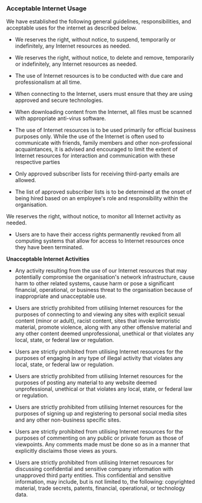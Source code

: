 ### Acceptable Internet Usage

We have established the following general guidelines, responsibilities, and acceptable uses for the internet as described below.  

  

- We reserves the right, without notice, to suspend, temporarily or indefinitely, any Internet resources as needed.
    
- We reserves the right, without notice, to delete and remove, temporarily or indefinitely, any Internet resources as needed.
    
- The use of Internet resources is to be conducted with due care and professionalism at all time.
    
- When connecting to the Internet, users must ensure that they are using approved and secure technologies.
    
- When downloading content from the Internet, all files must be scanned with appropriate anti-virus software.
    
- The use of Internet resources is to be used primarily for official business purposes only. While the use of the Internet is often used to communicate with friends, family members and other non-professional acquaintances, it is advised and encouraged to limit the extent of Internet resources for interaction and communication with these respective parties
    
- Only approved subscriber lists for receiving third-party emails are allowed.
    
- The list of approved subscriber lists is to be determined at the onset of being hired based on an employee's role and responsibility within the organisation.
    

We reserves the right, without notice, to monitor all Internet activity as needed.

- Users are to have their access rights permanently revoked from all computing systems that allow for access to Internet resources once they have been terminated.
    

  
**Unacceptable Internet Activities**

- Any activity resulting from the use of our Internet resources that may potentially compromise the organisation's network infrastructure, cause harm to other related systems, cause harm or pose a significant financial, operational, or business threat to the organisation because of inappropriate and unacceptable use.
    
- Users are strictly prohibited from utilising Internet resources for the purposes of connecting to and viewing any sites with explicit sexual content (minor or adult), racist content, sites that invoke terroristic material, promote violence, along with any other offensive material and any other content deemed unprofessional, unethical or that violates any local, state, or federal law or regulation.
    
- Users are strictly prohibited from utilising Internet resources for the purposes of engaging in any type of illegal activity that violates any local, state, or federal law or regulation.
    
- Users are strictly prohibited from utilising Internet resources for the purposes of posting any material to any website deemed unprofessional, unethical or that violates any local, state, or federal law or regulation.
    
- Users are strictly prohibited from utilising Internet resources for the purposes of signing up and registering to personal social media sites and any other non-business specific sites.
    

- Users are strictly prohibited from utilising Internet resources for the purposes of commenting on any public or private forum as those of viewpoints. Any comments made must be done so as in a manner that explicitly disclaims those views as yours.
    
- Users are strictly prohibited from utilising Internet resources for discussing confidential and sensitive company information with unapproved third party entities. This confidential and sensitive information, may include, but is not limited to, the following: copyrighted material, trade secrets, patents, financial, operational, or technology data.